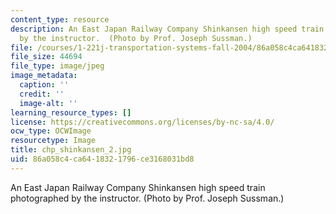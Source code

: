 ```yaml
---
content_type: resource
description: An East Japan Railway Company Shinkansen high speed train photographed
  by the instructor.  (Photo by Prof. Joseph Sussman.)
file: /courses/1-221j-transportation-systems-fall-2004/86a058c4ca6418321796ce3168031bd8_chp_shinkansen_2.jpg
file_size: 44694
file_type: image/jpeg
image_metadata:
  caption: ''
  credit: ''
  image-alt: ''
learning_resource_types: []
license: https://creativecommons.org/licenses/by-nc-sa/4.0/
ocw_type: OCWImage
resourcetype: Image
title: chp_shinkansen_2.jpg
uid: 86a058c4-ca64-1832-1796-ce3168031bd8
---
```

An East Japan Railway Company Shinkansen high speed train photographed by the instructor.  (Photo by Prof. Joseph Sussman.)